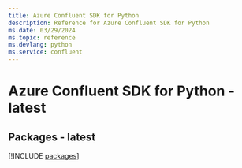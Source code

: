 ```yaml
---
title: Azure Confluent SDK for Python
description: Reference for Azure Confluent SDK for Python
ms.date: 03/29/2024
ms.topic: reference
ms.devlang: python
ms.service: confluent
---
```

# Azure Confluent SDK for Python - latest
## Packages - latest
[!INCLUDE [packages](confluent-index.md)]